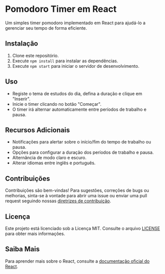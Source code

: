 # Pomodoro Timer em React

Um simples timer pomodoro implementado em React para ajudá-lo a gerenciar seu tempo de forma eficiente.

## Instalação

1. Clone este repositório.
2. Execute `npm install` para instalar as dependências.
3. Execute `npm start` para iniciar o servidor de desenvolvimento.

## Uso

- Registe o tema de estudos do dia, defina a duração e clique em "Inserir".
- Inicie o timer clicando no botão "Começar".
- O timer irá alternar automaticamente entre períodos de trabalho e pausa.

## Recursos Adicionais

- Notificações para alertar sobre o início/fim do tempo de trabalho ou pausa.
- Opções para configurar a duração dos períodos de trabalho e pausa.
- Alternância de modo claro e escuro.
- Alterar idiomas entre inglês e português.

## Contribuições

Contribuições são bem-vindas! Para sugestões, correções de bugs ou melhorias, sinta-se à vontade para abrir uma issue ou enviar uma pull request seguindo nossas [diretrizes de contribuição](CONTRIBUTING.md).

## Licença

Este projeto está licenciado sob a Licença MIT. Consulte o arquivo [LICENSE](LICENSE) para obter mais informações.

## Saiba Mais

Para aprender mais sobre o React, consulte a [documentação oficial do React](https://reactjs.org/docs).
